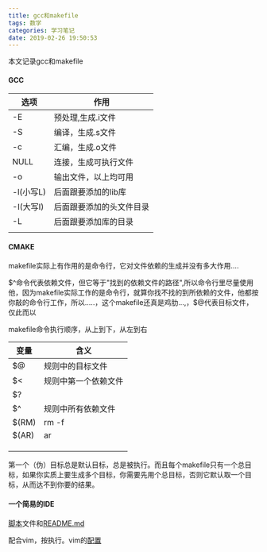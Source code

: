 ```yaml
---
title: gcc和makefile
tags: 数学
categories: 学习笔记
date: 2019-02-26 19:50:53
---
```


<script type="text/x-mathjax-config">
  MathJax.Hub.Config({tex2jax: {inlineMath: [['$','$'], ['\\(','\\)']]}});
</script>
<script type="text/javascript" async
  src="https://wujilingfeng.top/MathJax/MathJax.js?config=TeX-AMS_CHTML">
</script>
本文记录gcc和makefile



<!--more-->

#### GCC

| 选项      | 作用                     |
| --------- | ------------------------ |
| -E        | 预处理,生成.i文件        |
| -S        | 编译，生成.s文件         |
| -c        | 汇编，生成.o文件         |
| NULL      | 连接，生成可执行文件     |
| -o        | 输出文件，以上均可用     |
| -l(小写L) | 后面跟要添加的lib库      |
| -I(大写I) | 后面跟要添加的头文件目录 |
| -L        | 后面跟要添加库的目录     |
|           |                          |

#### CMAKE

makefile实际上有作用的是命令行，它对文件依赖的生成并没有多大作用....

$^命令代表依赖文件，但它等于"找到的依赖文件的路径",所以命令行里尽量使用他，因为makefile实际工作的是命令行，就算你找不找的到所依赖的文件，他都按你敲的命令行工作，所以.....，这个makefile还真是鸡肋...,，$@代表目标文件，仅此而以

makefile命令执行顺序，从上到下，从左到右

| 变量  | 含义                 |
| ----- | -------------------- |
| $@    | 规则中的目标文件     |
| $<    | 规则中第一个依赖文件 |
| $?    |                      |
| $^    | 规则中所有依赖文件   |
| $(RM) | rm -f                |
| $(AR) | ar                   |
|       |                      |
|       |                      |
|       |                      |

第一个（伪）目标总是默认目标，总是被执行。而且每个makefile只有一个总目标，如果你实质上要生成多个目标，你需要先用个总目标，否则它默认取一个目标，从而达不到你要的结果。

#### 一个简易的IDE

[脚本](./test.sh)文件和[README.md](./README)

配合vim，按<F5>执行。vim的[配置](../../../01/31/vim使用和配置/index.html)

